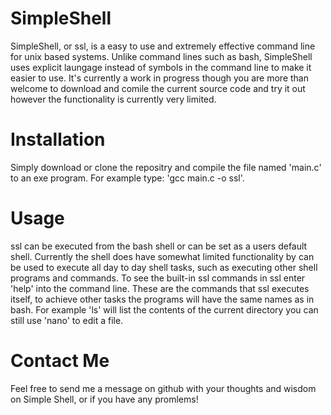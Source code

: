 
# SimpleShell
SimpleShell, or ssl, is a easy to use and extremely effective command line for unix based systems. Unlike command lines
such as bash, SimpleShell uses explicit laungage instead of symbols in the command line to make it easier to
use. It's currently a work in progress though you are more than welcome to download and comile the current
source code and try it out however the functionality is currently very limited.

# Installation
Simply download or clone the repositry and compile the file named 'main.c' to an exe program. 
For example type: 'gcc main.c -o ssl'.

# Usage
ssl can be executed from the bash shell or can be set as a users default shell. Currently the shell
does have somewhat limited functionality by can be used to execute all day to day shell tasks, such as
executing other shell programs and commands. To see the built-in ssl commands in ssl enter 'help' into
the command line. These are the commands that ssl executes itself, to achieve other tasks the programs
will have the same names as in bash. For example 'ls' will list the contents of the current directory
you can still use 'nano' to edit a file.

# Contact Me
Feel free to send me a message on github with your thoughts and wisdom on Simple Shell, or if you have any
promlems!
